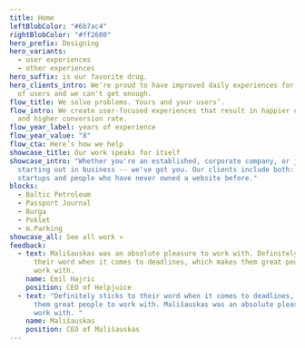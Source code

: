 ```yaml
---
title: Home
leftBlobColor: "#6b7ac4"
rightBlobColor: "#ff2600"
hero_prefix: Designing
hero_variants:
  - user experiences
  - other experiences
hero_suffix: is our favorite drug.
hero_clients_intro: We're proud to have improved daily experiences for millions
  of users and we can't get enough.
flow_title: We solve problems. Yours and your users’.
flow_intro: We create user-focused experiences that result in happier customers
  and higher conversion rate.
flow_year_label: years of experience
flow_year_value: "8"
flow_cta: Here’s how we help
showcase_title: Our work speaks for itself
showcase_intro: "Whether you're an established, corporate company, or just a guy
  starting out in business -- we've got you. Our clients include both: Series C
  startups and people who have never owned a website before."
blocks:
  - Baltic Petroleum
  - Passport Journal
  - Burga
  - Poklet
  - m.Parking
showcase_all: See all work »
feedback:
  - text: Mališauskas was an absolute pleasure to work with. Definitely sticks to
      their word when it comes to deadlines, which makes them great people to
      work with.
    name: Emil Hajric
    position: CEO of Helpjuice
  - text: "Definitely sticks to their word when it comes to deadlines, which makes
      them great people to work with. Mališauskas was an absolute pleasure to
      work with. "
    name: Mališauskas
    position: CEO of Mališauskas
---
```

